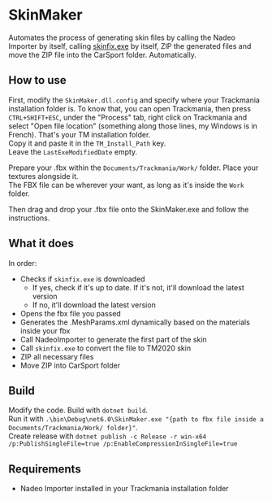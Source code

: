 # SkinMaker
Automates the process of generating skin files by calling the Nadeo Importer by itself, calling [skinfix.exe](https://openplanet.dev/file/119) by itself, ZIP the generated files and move the ZIP file into the CarSport folder. Automatically.

## How to use
First, modify the `SkinMaker.dll.config` and specify where your Trackmania installation folder is.
To know that, you can open Trackmania, then press `CTRL+SHIFT+ESC`, under the "Process" tab, right click on Trackmania and select "Open file location" (something along those lines, my Windows is in French). That's your TM installation folder.  
Copy it and paste it in the `TM_Install_Path` key.  
Leave the `LastExeModifiedDate` empty.

Prepare your .fbx within the `Documents/Trackmania/Work/` folder. Place your textures alongside it.  
The FBX file can be wherever your want, as long as it's inside the `Work` folder.

Then drag and drop your .fbx file onto the SkinMaker.exe and follow the instructions.

## What it does
In order:
- Checks if `skinfix.exe` is downloaded
    - If yes, check if it's up to date. If it's not, it'll download the latest version
    - If no, it'll download the latest version
- Opens the fbx file you passed
- Generates the .MeshParams.xml dynamically based on the materials inside your fbx
- Call NadeoImporter to generate the first part of the skin
- Call `skinfix.exe` to convert the file to TM2020 skin
- ZIP all necessary files
- Move ZIP into CarSport folder

## Build
Modify the code.
Build with `dotnet build`.  
Run it with `.\bin\Debug\net6.0\SkinMaker.exe "{path to fbx file inside a Documents/Trackmania/Work/ folder}"`.  
Create release with `dotnet publish -c Release -r win-x64 /p:PublishSingleFile=true /p:EnableCompressionInSingleFile=true`

## Requirements
- Nadeo Importer installed in your Trackmania installation folder